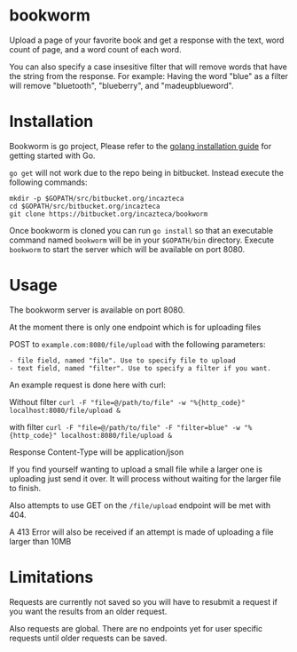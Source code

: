 # bookworm

Upload a page of your favorite book and get a response with the text, word
count of page, and a word count of each word.

You can also specify a case insesitive filter that will remove words that have
the string from the response. For example: Having the word "blue" as a filter
will remove "bluetooth", "blueberry", and "madeupblueword".

# Installation
Bookworm is go project, Please refer to the [golang installation guide](https://golang.org/doc/install)
for getting started with Go.

`go get` will not work due to the repo being in bitbucket. Instead execute the
following commands:

```
mkdir -p $GOPATH/src/bitbucket.org/incazteca
cd $GOPATH/src/bitbucket.org/incazteca
git clone https://bitbucket.org/incazteca/bookworm
```

Once bookworm is cloned you can run `go install` so that an executable command
named `bookworm` will be in your `$GOPATH/bin` directory. Execute `bookworm` to
start the server which will be available on port 8080.

# Usage

The bookworm server is available on port 8080.

At the moment there is only one endpoint which is for uploading files

POST to `example.com:8080/file/upload` with the following parameters:

    - file field, named "file". Use to specify file to upload
    - text field, named "filter". Use to specify a filter if you want.

An example request is done here with curl:

Without filter
`curl -F "file=@/path/to/file" -w "%{http_code}" localhost:8080/file/upload &`

with filter
`curl -F "file=@/path/to/file" -F "filter=blue" -w "%{http_code}" localhost:8080/file/upload &`

Response Content-Type will be application/json

If you find yourself wanting to upload a small file while a larger one is uploading
just send it over. It will process without waiting for the larger file to finish.

Also attempts to use GET on the `/file/upload` endpoint will be met with 404.

A 413 Error will also be received if an attempt is made of uploading a file larger
than 10MB

# Limitations

Requests are currently not saved so you will have to resubmit a request if you want
the results from an older request.

Also requests are global. There are no endpoints yet for user specific requests 
until older requests can be saved.
